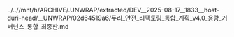 ../..//mnt/h/ARCHIVE/.UNWRAP/extracted/DEV__2025-08-17__1833__host-duri-head/__UNWRAP/02d64519a6/두리_안전_리팩토링_통합_계획_v4.0_용량_거버넌스_통합_최종판.md